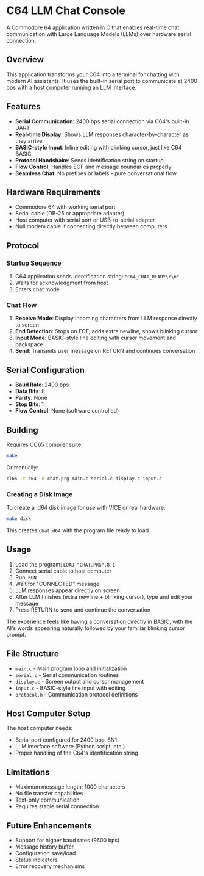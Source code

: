 # C64 LLM Chat Console

A Commodore 64 application written in C that enables real-time chat communication with Large Language Models (LLMs) over hardware serial connection.

## Overview

This application transforms your C64 into a terminal for chatting with modern AI assistants. It uses the built-in serial port to communicate at 2400 bps with a host computer running an LLM interface.

## Features

- **Serial Communication**: 2400 bps serial connection via C64's built-in UART
- **Real-time Display**: Shows LLM responses character-by-character as they arrive
- **BASIC-style Input**: Inline editing with blinking cursor, just like C64 BASIC
- **Protocol Handshake**: Sends identification string on startup
- **Flow Control**: Handles EOF and message boundaries properly
- **Seamless Chat**: No prefixes or labels - pure conversational flow

## Hardware Requirements

- Commodore 64 with working serial port
- Serial cable (DB-25 or appropriate adapter)
- Host computer with serial port or USB-to-serial adapter
- Null modem cable if connecting directly between computers

## Protocol

### Startup Sequence
1. C64 application sends identification string: `"C64_CHAT_READY\r\n"`
2. Waits for acknowledgment from host
3. Enters chat mode

### Chat Flow
1. **Receive Mode**: Display incoming characters from LLM response directly to screen
2. **End Detection**: Stops on EOF, adds extra newline, shows blinking cursor
3. **Input Mode**: BASIC-style line editing with cursor movement and backspace
4. **Send**: Transmits user message on RETURN and continues conversation

## Serial Configuration

- **Baud Rate**: 2400 bps
- **Data Bits**: 8
- **Parity**: None
- **Stop Bits**: 1
- **Flow Control**: None (software controlled)

## Building

Requires CC65 compiler suite:

```bash
make
```

Or manually:
```bash
cl65 -t c64 -o chat.prg main.c serial.c display.c input.c
```

### Creating a Disk Image

To create a .d64 disk image for use with VICE or real hardware:

```bash
make disk
```

This creates `chat.d64` with the program file ready to load.

## Usage

1. Load the program: `LOAD "CHAT.PRG",8,1`
2. Connect serial cable to host computer
3. Run: `RUN`
4. Wait for "CONNECTED" message
5. LLM responses appear directly on screen
6. After LLM finishes (extra newline + blinking cursor), type and edit your message
7. Press RETURN to send and continue the conversation

The experience feels like having a conversation directly in BASIC, with the AI's words appearing naturally followed by your familiar blinking cursor prompt.

## File Structure

- `main.c` - Main program loop and initialization
- `serial.c` - Serial communication routines
- `display.c` - Screen output and cursor management
- `input.c` - BASIC-style line input with editing
- `protocol.h` - Communication protocol definitions

## Host Computer Setup

The host computer needs:
- Serial port configured for 2400 bps, 8N1
- LLM interface software (Python script, etc.)
- Proper handling of the C64's identification string

## Limitations

- Maximum message length: 1000 characters
- No file transfer capabilities
- Text-only communication
- Requires stable serial connection

## Future Enhancements

- Support for higher baud rates (9600 bps)
- Message history buffer
- Configuration save/load
- Status indicators
- Error recovery mechanisms
